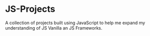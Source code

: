 # JS-Projects
A collection of projects built using JavaScript to help me expand my understanding of JS Vanilla an JS Frameworks.
